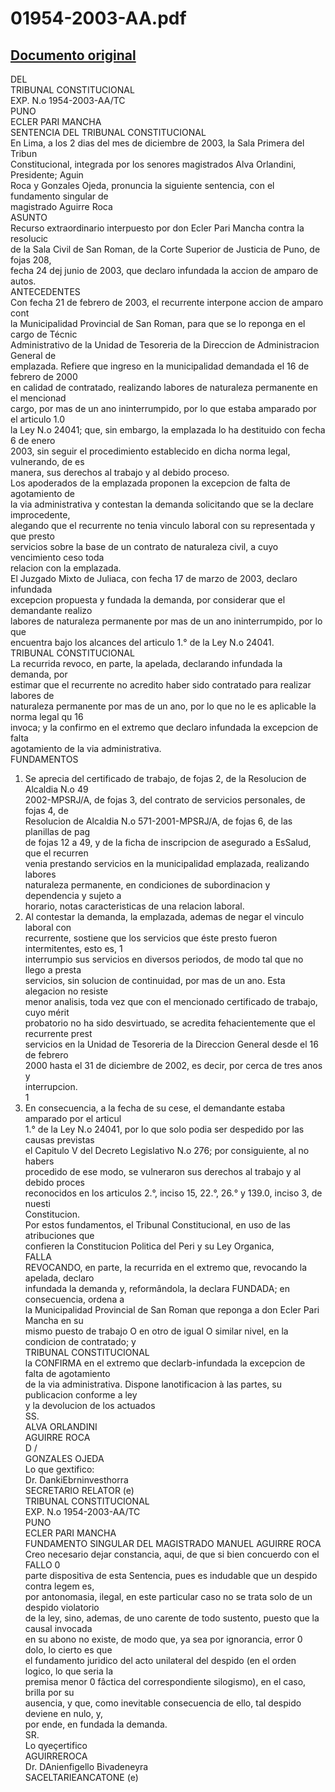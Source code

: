 
01954-2003-AA.pdf
=================
  
[Documento original](https://tc.gob.pe/jurisprudencia/2003/01954-2003-AA.pdf)  
---  
DEL  
TRIBUNAL CONSTITUCIONAL  
EXP. N.o 1954-2003-AA/TC  
PUNO  
ECLER PARI MANCHA  
SENTENCIA DEL TRIBUNAL CONSTITUCIONAL  
En Lima, a los 2 dias del mes de diciembre de 2003, la Sala Primera del Tribun  
Constitucional, integrada por los senores magistrados Alva Orlandini, Presidente; Aguin  
Roca y Gonzales Ojeda, pronuncia la siguiente sentencia, con el fundamento singular de  
magistrado Aguirre Roca  
ASUNTO  
Recurso extraordinario interpuesto por don Ecler Pari Mancha contra la resolucic  
de la Sala Civil de San Roman, de la Corte Superior de Justicia de Puno, de fojas 208,  
fecha 24 dej junio de 2003, que declaro infundada la accion de amparo de autos.  
ANTECEDENTES  
Con fecha 21 de febrero de 2003, el recurrente interpone accion de amparo cont  
la Municipalidad Provincial de San Roman, para que se lo reponga en el cargo de Técnic  
Administrativo de la Unidad de Tesoreria de la Direccion de Administracion General de  
emplazada. Refiere que ingreso en la municipalidad demandada el 16 de febrero de 2000  
en calidad de contratado, realizando labores de naturaleza permanente en el mencionad  
cargo, por mas de un ano ininterrumpido, por lo que estaba amparado por el articulo 1.0  
la Ley N.o 24041; que, sin embargo, la emplazada lo ha destituido con fecha 6 de enero  
2003, sin seguir el procedimiento establecido en dicha norma legal, vulnerando, de es  
manera, sus derechos al trabajo y al debido proceso.  
Los apoderados de la emplazada proponen la excepcion de falta de agotamiento de  
la via administrativa y contestan la demanda solicitando que se la declare improcedente,  
alegando que el recurrente no tenia vinculo laboral con su representada y que presto  
servicios sobre la base de un contrato de naturaleza civil, a cuyo vencimiento ceso toda  
relacion con la emplazada.  
El Juzgado Mixto de Juliaca, con fecha 17 de marzo de 2003, declaro infundada  
excepcion propuesta y fundada la demanda, por considerar que el demandante realizo  
labores de naturaleza permanente por mas de un ano ininterrumpido, por lo que  
encuentra bajo los alcances del articulo 1.° de la Ley N.o 24041.  
TRIBUNAL CONSTITUCIONAL  
La recurrida revoco, en parte, la apelada, declarando infundada la demanda, por  
estimar que el recurrente no acredito haber sido contratado para realizar labores de  
naturaleza permanente por mas de un ano, por lo que no le es aplicable la norma legal qu 16  
invoca; y la confirmo en el extremo que declaro infundada la excepcion de falta  
agotamiento de la via administrativa.  
FUNDAMENTOS  
1. Se aprecia del certificado de trabajo, de fojas 2, de la Resolucion de Alcaldia N.o 49  
2002-MPSRJ/A, de fojas 3, del contrato de servicios personales, de fojas 4, de  
Resolucion de Alcaldia N.o 571-2001-MPSRJ/A, de fojas 6, de las planillas de pag  
de fojas 12 a 49, y de la ficha de inscripcion de asegurado a EsSalud, que el recurren  
venia prestando servicios en la municipalidad emplazada, realizando labores  
naturaleza permanente, en condiciones de subordinacion y dependencia y sujeto a  
horario, notas caracteristicas de una relacion laboral.  
2. Al contestar la demanda, la emplazada, ademas de negar el vinculo laboral con  
recurrente, sostiene que los servicios que éste presto fueron intermitentes, esto es, 1  
interrumpio sus servicios en diversos periodos, de modo tal que no llego a presta  
servicios, sin solucion de continuidad, por mas de un ano. Esta alegacion no resiste  
menor analisis, toda vez que con el mencionado certificado de trabajo, cuyo mérit  
probatorio no ha sido desvirtuado, se acredita fehacientemente que el recurrente prest  
servicios en la Unidad de Tesoreria de la Direccion General desde el 16 de febrero  
2000 hasta el 31 de diciembre de 2002, es decir, por cerca de tres anos y  
interrupcion.  
1  
3. En consecuencia, a la fecha de su cese, el demandante estaba amparado por el articul  
1.° de la Ley N.o 24041, por lo que solo podia ser despedido por las causas previstas  
el Capitulo V del Decreto Legislativo N.o 276; por consiguiente, al no habers  
procedido de ese modo, se vulneraron sus derechos al trabajo y al debido proces  
reconocidos en los articulos 2.°, inciso 15, 22.°, 26.° y 139.0, inciso 3, de nuesti  
Constitucion.  
Por estos fundamentos, el Tribunal Constitucional, en uso de las atribuciones que  
confieren la Constitucion Politica del Peri y su Ley Organica,  
FALLA  
REVOCANDO, en parte, la recurrida en el extremo que, revocando la apelada, declaro  
infundada la demanda y, reformândola, la declara FUNDADA; en consecuencia, ordena a  
la Municipalidad Provincial de San Roman que reponga a don Ecler Pari Mancha en su  
mismo puesto de trabajo O en otro de igual O similar nivel, en la condicion de contratado; y  
TRIBUNAL CONSTITUCIONAL  
la CONFIRMA en el extremo que declarb-infundada la excepcion de falta de agotamiento  
de la via administrativa. Dispone lanotificacion à las partes, su publicacion conforme a ley  
y la devolucion de los actuados  
SS.  
ALVA ORLANDINI  
AGUIRRE ROCA  
D /  
GONZALES OJEDA  
Lo que gextifico:  
Dr. DankiEbrninvesthorra  
SECRETARIO RELATOR (e)  
TRIBUNAL CONSTITUCIONAL  
EXP. N.o 1954-2003-AA/TC  
PUNO  
ECLER PARI MANCHA  
FUNDAMENTO SINGULAR DEL MAGISTRADO MANUEL AGUIRRE ROCA  
Creo necesario dejar constancia, aqui, de que si bien concuerdo con el FALLO 0  
parte dispositiva de esta Sentencia, pues es indudable que un despido contra legem es,  
por antonomasia, ilegal, en este particular caso no se trata solo de un despido violatorio  
de la ley, sino, ademas, de uno carente de todo sustento, puesto que la causal invocada  
en su abono no existe, de modo que, ya sea por ignorancia, error 0 dolo, lo cierto es que  
el fundamento juridico del acto unilateral del despido (en el orden logico, lo que seria la  
premisa menor 0 fâctica del correspondiente silogismo), en el caso, brilla por su  
ausencia, y que, como inevitable consecuencia de ello, tal despido deviene en nulo, y,  
por ende, en fundada la demanda.  
SR.  
Lo qyeçertifico  
AGUIRREROCA  
Dr. DAnienfigello Bivadeneyra  
SACELTARIEANCATONE (e)